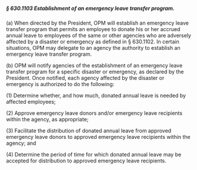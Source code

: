 ##### § 630.1103 Establishment of an emergency leave transfer program. #####

(a) When directed by the President, OPM will establish an emergency leave transfer program that permits an employee to donate his or her accrued annual leave to employees of the same or other agencies who are adversely affected by a disaster or emergency as defined in § 630.1102. In certain situations, OPM may delegate to an agency the authority to establish an emergency leave transfer program.

(b) OPM will notify agencies of the establishment of an emergency leave transfer program for a specific disaster or emergency, as declared by the President. Once notified, each agency affected by the disaster or emergency is authorized to do the following:

(1) Determine whether, and how much, donated annual leave is needed by affected employees;

(2) Approve emergency leave donors and/or emergency leave recipients within the agency, as appropriate;

(3) Facilitate the distribution of donated annual leave from approved emergency leave donors to approved emergency leave recipients within the agency; and

(4) Determine the period of time for which donated annual leave may be accepted for distribution to approved emergency leave recipients.